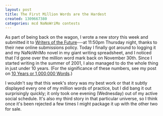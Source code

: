 ```yaml
---
layout: post
title: The First Million Words are the Hardest
created: 1309667380
categories: mcd NaNoWriMo contests
---
```

As part of being back on the wagon, I wrote a new story this week and submitted it to [Writers of the Future](http://www.writersofthefuture.com/)---at 11:50pm Thursday night, thanks to their new online submissions policy.  Today I finally got around to logging it and my NaNoWriMo novel in my giant writing spreadsheet, and I noticed that I'd gone over the million word mark back on November 30th.  Since I started writing in the summer of 2001, I also managed to do the whole thing in just under 10 years.  (For the significance of these numbers, see my post on [10 Years or 1,000,000 Words](/node/259).)

I wouldn't say that this week's story was my best work or that it subtly displayed every one of my million words of practice, but I did bang it out surprisingly quickly; it only took one evening (Wednesday) out of my active social schedule.  It's also my third story in that particular universe, so I think once it's been rejected a few times I might package it up with the other two for sale.
